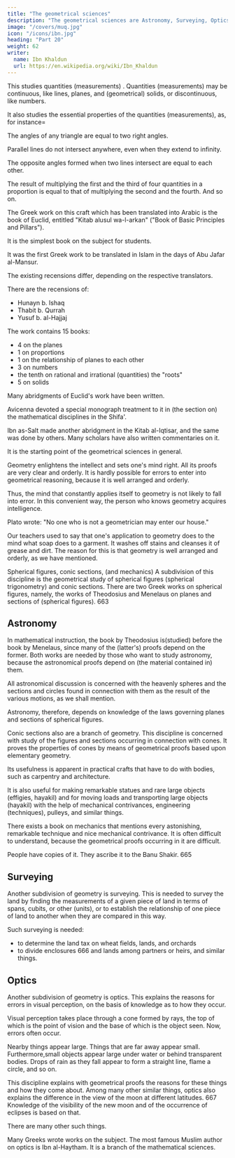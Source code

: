 ```yaml
---
title: "The geometrical sciences"
description: "The geometrical sciences are Astronomy, Surveying, Optics"
image: "/covers/muq.jpg"
icon: "/icons/ibn.jpg"
heading: "Part 20"
weight: 62
writer:
  name: Ibn Khaldun
  url: https://en.wikipedia.org/wiki/Ibn_Khaldun
---
```




This studies quantities (measurements) <!-- 653 -->.  Quantities (measurements) may be continuous, like lines, planes, and (geometrical) solids, or discontinuous, like numbers. 

It also studies the essential properties of the quantities (measurements), as, for instance= 

The angles of any triangle are equal to two right angles.

Parallel lines do not intersect anywhere, even when they extend to infinity.

The opposite angles formed when two lines intersect are equal to each other.

<!-- 654 -->
The result of multiplying the first and the third of four quantities in a proportion is equal to that of multiplying the second and the fourth. And so on.

The Greek work on this craft which has been translated into Arabic is the book of Euclid, entitled "Kitab alusul wa-l-arkan" ("Book of Basic Principles and Pillars"). 
<!-- 655  -->

<!-- 656 -->
It is the simplest book on the subject for students. 

It was the first Greek work to be translated in Islam in the days of Abu Jafar al-Mansur. 

The existing recensions differ, depending on the respective translators. 

There are the recensions of:
- Hunayn b. Ishaq 
- Thabit b. Qurrah
- Yusuf b. al-Hajjaj
 <!-- 657-659 -->

The work contains 15 books:
- 4 on the planes
- 1 on proportions
- 1 on the relationship of planes to each other
- 3 on numbers
- the tenth on rational and irrational (quantities) the "roots"
- 5 on solids
<!-- 660 -->

Many abridgments of Euclid's work have been written.

Avicenna devoted a special monograph treatment to it in (the section on) the mathematical disciplines in the Shifa'. 

Ibn as-Salt made another abridgment in the Kitab al-Iqtisar, and the same was done by others. Many scholars have also written commentaries on it. 
<!-- 661 -->

It is the starting point of the geometrical sciences in general.

Geometry enlightens the intellect and sets one's mind right. All its proofs are very clear and orderly. It is hardly possible for errors to enter into geometrical reasoning, because it is well arranged and orderly. 

Thus, the mind that constantly applies itself to geometry is not likely to fall into error. In this convenient way, the person who knows geometry acquires intelligence. 

Plato wrote: "No one who is not a geometrician may enter our house." 
<!-- 662 -->

Our teachers used to say that one's application to geometry does to the mind what soap does to a garment. It washes off stains and cleanses it of grease and dirt. The reason for this is that geometry is well arranged and orderly, as we have mentioned. 

Spherical figures, conic sections, (and mechanics) A subdivision of this discipline is the geometrical study of spherical figures (spherical trigonometry) and conic sections. There are two Greek works on spherical figures, namely, the works of Theodosius and Menelaus on planes and sections of (spherical figures). 663 


## Astronomy 

In mathematical instruction, the book by Theodosius is(studied) before the book by Menelaus, since many of the (latter's) proofs depend on the former. Both works are needed by those who want to study astronomy, because the astronomical proofs depend on (the material contained in) them. 

All astronomical discussion is concerned with the heavenly spheres and the sections and circles found in connection with them as the result of the various motions, as we shall mention. 

Astronomy, therefore, depends on knowledge of the laws governing planes and sections of spherical figures. 

Conic sections also are a branch of geometry. This discipline is concerned with study of the figures and sections occurring in connection with cones. It proves the properties of cones by means of geometrical proofs based upon elementary geometry. 

Its usefulness is apparent in practical crafts that have to do with bodies, such as carpentry and architecture. 

<!-- 664 -->
It is also useful for making remarkable statues and rare large objects (effigies, hayakil) and for moving loads and transporting large objects (hayakil) with the help of mechanical contrivances, engineering
(techniques), pulleys, and similar things. 

There exists a book on mechanics that mentions every astonishing, remarkable technique and nice mechanical contrivance. It is often difficult to understand, because the geometrical proofs occurring in it are difficult. 

People have copies of it. They ascribe it to the Banu Shakir. 665

## Surveying

Another subdivision of geometry is surveying. This is needed to survey the land by finding the measurements of a given piece of land in terms of spans, cubits, or other (units), or to establish the relationship of one piece of land to another when they are compared in this way. 

Such surveying is needed:
- to determine the land tax on wheat fields, lands, and orchards
- to divide enclosures 666 and lands among partners or heirs, and similar things.


## Optics

Another subdivision of geometry is optics. This explains the reasons for errors in visual perception, on the basis of knowledge as to how they occur.

Visual perception takes place through a cone formed by rays, the top of which is the point of vision and the base of which is the object seen. Now, errors often occur. 

Nearby things appear large. Things that are far away appear small. Furthermore,small objects appear large under water or behind transparent bodies. Drops of rain as they fall appear to form a straight line, flame a circle, and so on.

This discipline explains with geometrical proofs the reasons for these things and how they come about. Among many other similar things, optics also explains the difference in the view of the moon at different latitudes. 667 Knowledge of the visibility of the new moon and of the occurrence of eclipses is based on that. 

There are many other such things.

Many Greeks wrote works on the subject. The most famous Muslim author on optics is Ibn al-Haytham. It is a branch of the mathematical sciences.
<!-- Others, too, have written works on the subject.  -->
<!-- 668  -->